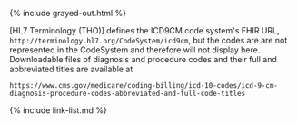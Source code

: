{% include grayed-out.html %}
<div markdown="1" class="stu-note">

[HL7 Terminology (THO)] defines the ICD9CM code system's FHIR URL, `http://terminology.hl7.org/CodeSystem/icd9cm`, but the codes are are not represented in the CodeSystem and therefore will not display here. Downloadable files of diagnosis and procedure codes and their full and abbreviated titles are available at

`https://www.cms.gov/medicare/coding-billing/icd-10-codes/icd-9-cm-diagnosis-procedure-codes-abbreviated-and-full-code-titles`
<!-- treating as a link yields an ig-pub link error ? -->

</div>

{% include link-list.md %}
</div><!-- grayed-out -->